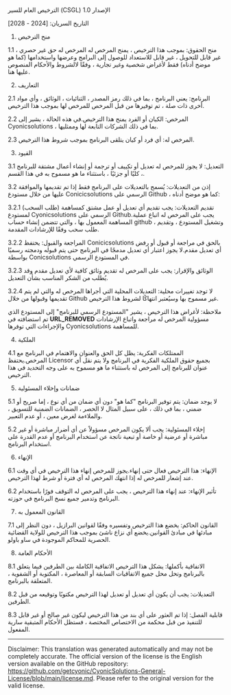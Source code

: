 الترخيص العام للسير (CSGL)
الإصدار 1.0

التاريخ السريان: [2024 - 2028]

1. منح الترخيص

1.1 منح الحقوق: بموجب هذا الترخيص ، يمنح المرخص له المرخص له حق غير حصري ، غير قابل للتحويل ، غير قابل للاستعداد للوصول إلى البرامج وعرضها واستخدامها (كما هو موضح أدناه) فقط لأغراض شخصية وغير تجارية ، وفقًا لالشروط والأحكام المنصوص عليها هنا.

2. التعاريف

2.1 البرنامج: يعني البرنامج ، بما في ذلك رمز المصدر ، الثنائيات ، الوثائق ، وأي مواد أخرى ذات صلة ، تم توفيرها من قبل المرخص للمرخص لها بموجب هذا الترخيص.

2.2 المرخص: الكيان أو الفرد يمنح هذا الترخيص.في هذه الحالة ، يشير إلى Cyonicsolutions ، بما في ذلك الشركات التابعة لها وممثليها.

2.3 المرخص له: أي فرد أو كيان يتلقى البرنامج بموجب شروط هذا الترخيص.

3. القيود

3.1 التعديل: لا يجوز للمرخص له تعديل أو تكييف أو ترجمة أو إنشاء أعمال مشتقة للبرنامج ، كليًا أو جزئيًا ، باستثناء ما هو مسموح به في هذا القسم.

3.2 إذن من التعديلات: يُسمح بالتعديلات على البرنامج فقط إذا تم تقديمها والموافقة عليها من خلال مستودع Conicicsolutions الرسمي على Github ، كما هو موضح أدناه:

3.2.1 تقديم التعديلات: يجب تقديم أي تعديل أو عمل مشتق كمساهمة (طلب السحب) لمستودع Cyonicsolutions الرسمي على Github.يجب على المرخص له اتباع عملية المساهمة المعمول بها ، والتي تتضمن إنشاء حساب github ، وتشغيل المستودع ، وتقديم طلب سحب وفقًا للإرشادات المقدمة.

3.2.2 المراجعة والقبول: يحتفظ Conicicsolutions بالحق في مراجعة أو قبول أو رفض أي تعديل مقدم.لا يجوز اعتبار أي تعديل مدمجًا في البرنامج حتى يتم قبوله ودمجته رسميًا بواسطة Conicsolutions في المستودع الرسمي.

3.2.3 الوثائق والإقرار: يجب على المرخص له تقديم وثائق كافية لأي تعديل مقدم وقد يُطلب من الشكر المناسب بشأن التعديل.

3.2.4 لا توجد تغييرات محلية: التعديلات المحلية التي أجراها المرخص له والتي لم يتم تقديمها وقبولها من خلال Github غير مسموح بها وسيُعتبر انتهاكًا لشروط هذا الترخيص.

ملاحظة: لأغراض هذا الترخيص ، يشير "المستودع الرسمي للبرنامج" إلى المستودع الذي تم استضافته في __URL_REMOVED__ مسؤولية المرخص له مراجعة واتباع الإرشادات والإجراءات التي توفرها Cyonicsolutions للمساهمة.

4. الملكية

4.1 الممتلكات الفكرية: يظل كل الحق والعنوان والاهتمام في البرنامج مع المرخص.يحتفظ Licensor بجميع حقوق الملكية الفكرية في البرنامج ولا يتم نقل أي عنوان للبرنامج إلى المرخص له باستثناء ما هو مسموح به على وجه التحديد في هذا الترخيص.

5. ضمانات وإخلاء المسئولية

5.1 لا يوجد ضمان: يتم توفير البرنامج "كما هو" دون أي ضمان من أي نوع ، إما صريح أو ضمني ، بما في ذلك ، على سبيل المثال لا الحصر ، الضمانات الضمنية للتسويق ، والملاءمة لغرض معين ، أو عدم التعبير.

5.2 إخلاء المسئولية: يجب ألا يكون المرخص مسؤولاً عن أي أضرار مباشرة أو غير مباشرة أو عرضية أو خاصة أو تبعية ناتجة عن استخدام البرنامج أو عدم القدرة على استخدام البرنامج.

6. الإنهاء

6.1 الإنهاء: هذا الترخيص فعال حتى إنهاء.يجوز للمرخص إنهاء هذا الترخيص في أي وقت عند إشعار للمرخص له إذا انتهك المرخص له أي فترة أو شرط لهذا الترخيص.

6.2 تأثير الإنهاء: عند إنهاء هذا الترخيص ، يجب على المرخص له التوقف فورًا باستخدام البرنامج وتدمير جميع نسخ البرنامج في حوزته.

7. القانون المعمول به

7.1 القانون الحاكم: يخضع هذا الترخيص وتفسيره وفقًا لقوانين البرازيل ، دون النظر إلى مبادئها في مبادئ القوانين.يخضع أي نزاع ناشئ بموجب هذا الترخيص للولاية القضائية الحصرية للمحاكم الموجودة في ساو باولو.

8. الأحكام العامة

8.1 الاتفاقية بأكملها: يشكل هذا الترخيص الاتفاقية الكاملة بين الطرفين فيما يتعلق بالبرنامج وتحل محل جميع الاتفاقيات السابقة أو المعاصرة ، المكتوبة أو الشفوية ، المتعلقة بالبرنامج.

8.2 التعديلات: يجب أن يكون أي تعديل أو تعديل لهذا الترخيص مكتوبًا وتوقيعه من قبل الطرفين.

8.3 قابلية الفصل: إذا تم العثور على أي بند من هذا الترخيص ليكون غير صالح أو غير قابل للتنفيذ من قبل محكمة من الاختصاص المختصة ، فستظل الأحكام المتبقية سارية المفعول.

---
Disclaimer: This translation was generated automatically and may not be completely accurate. The official version of the license is the English version available on the GitHub repository: https://github.com/getcyonic/CyonicSolutions-General-License/blob/main/license.md. Please refer to the original version for the valid license.